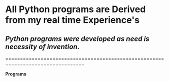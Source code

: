 # All Python programs are Derived from my real time Experience's
## *Python programs were developed as need is necessity of invention.* 

=================================================================================

**Programs**  
